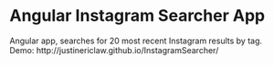 <h1>Angular Instagram Searcher App</h1>
<p>Angular app, searches for 20 most recent Instagram results by tag.<br />
Demo: http://justinericlaw.github.io/InstagramSearcher/</p>
